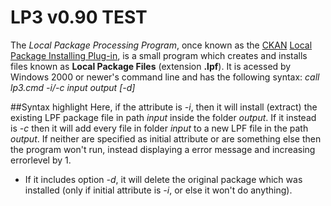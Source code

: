 # LP3 v0.90 TEST
The *Local Package Processing Program*, once known as the [CKAN](https://github.com/ckan/ckan) [Local Package Installing Plug-in](https://github.com/Gustavo6046/CKAN_LPIP), is a small program which creates and installs files known as **Local Package Files** (extension **.lpf**). It is acessed by Windows 2000 or newer's command line and has the following syntax:
 *call lp3.cmd -i/-c input output [-d]*

##Syntax highlight
Here, if the attribute is *-i*, then it will install (extract) the existing LPF package file in path *input* inside the folder *output*. If it instead is *-c* then it will add every file in folder *input* to a new LPF file in the path *output*. If neither are specified as initial attribute or are something else then the program won't run, instead displaying a error message and increasing errorlevel by 1.
* If it includes option *-d*, it will delete the original package which was installed (only if initial attribute is *-i*, or else it won't do anything).
